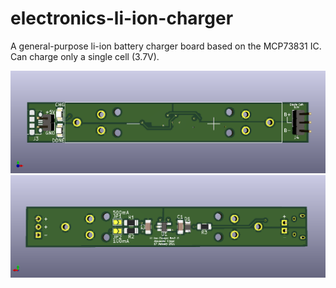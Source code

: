 # electronics-li-ion-charger
A general-purpose li-ion battery charger board based on the MCP73831 IC. Can charge only a single cell (3.7V). 

![alt text](https://github.com/alexander-fraser/electronics-li-ion-charger/blob/main/Plots/electronics-li-ion-charger-Top.png)
![alt text](https://github.com/alexander-fraser/electronics-li-ion-charger/blob/main/Plots/electronics-li-ion-charger-Bottom.png)

